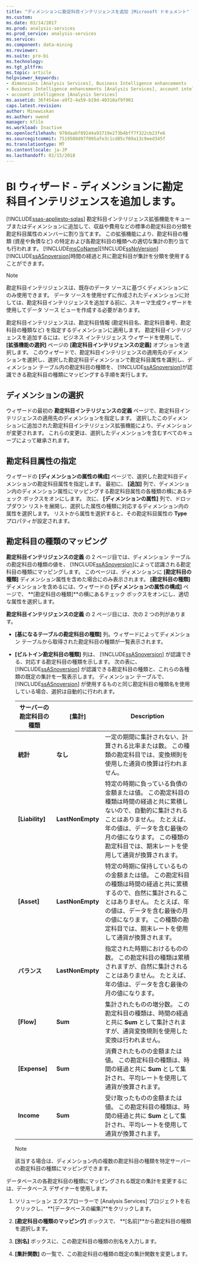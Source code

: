 ```yaml
---
title: "ディメンションに勘定科目インテリジェンスを追加 |Microsoft ドキュメント"
ms.custom: 
ms.date: 03/14/2017
ms.prod: analysis-services
ms.prod_service: analysis-services
ms.service: 
ms.component: data-mining
ms.reviewer: 
ms.suite: pro-bi
ms.technology: 
ms.tgt_pltfrm: 
ms.topic: article
helpviewer_keywords:
- dimensions [Analysis Services], Business Intelligence enhancements
- Business Intelligence enhancements [Analysis Services], account intelligence
- account intelligence [Analysis Services]
ms.assetid: 36f454ae-a9f2-4a59-b19d-40310af9f901
caps.latest.revision: 
author: Minewiskan
ms.author: owend
manager: kfile
ms.workload: Inactive
ms.openlocfilehash: 970daabf89244a93719e273b4bff7f322cb23fe6
ms.sourcegitcommit: 7519508d97f095afe3c1cd85cf09a13c9eed345f
ms.translationtype: MT
ms.contentlocale: ja-JP
ms.lasthandoff: 02/15/2018
---
```

# <a name="bi-wizard---add-account-intelligence-to-a-dimension"></a>BI ウィザード - ディメンションに勘定科目インテリジェンスを追加します。
[!INCLUDE[ssas-appliesto-sqlas](../../includes/ssas-appliesto-sqlas.md)]
勘定科目インテリジェンス拡張機能をキューブまたはディメンションに追加して、収益や費用などの標準の勘定科目の分類を勘定科目属性のメンバーに割り当てます。 この拡張機能により、勘定科目の種類 (資産や負債など) の特定および各勘定科目の種類への適切な集計の割り当ても行われます。 [!INCLUDE[msCoName](../../includes/msconame-md.md)][!INCLUDE[ssNoVersion](../../includes/ssnoversion-md.md)] [!INCLUDE[ssASnoversion](../../includes/ssasnoversion-md.md)]時間の経過と共に勘定科目が集計を分類を使用することができます。  
  
> [!NOTE]  
>  勘定科目インテリジェンスは、既存のデータ ソースに基づくディメンションにのみ使用できます。 データ ソースを使用せずに作成されたディメンションに対しては、勘定科目インテリジェンスを追加する前に、スキーマ生成ウィザードを使用してデータ ソース ビューを作成する必要があります。  
  
 勘定科目インテリジェンスは、勘定科目情報 (勘定科目名、勘定科目番号、勘定科目の種類など) を指定するディメンションに適用します。 勘定科目インテリジェンスを追加するには、ビジネス インテリジェンス ウィザードを使用して、 **[拡張機能の選択]** ページの **[勘定科目インテリジェンスの定義]** オプションを選択します。 このウィザードで、勘定科目インテリジェンスの適用先のディメンションを選択し、選択した勘定科目ディメンションで勘定科目属性を識別し、ディメンション テーブル内の勘定科目の種類を、 [!INCLUDE[ssASnoversion](../../includes/ssasnoversion-md.md)]が認識できる勘定科目の種類にマッピングする手順を実行します。  
  
## <a name="selecting-a-dimension"></a>ディメンションの選択  
 ウィザードの最初の **勘定科目インテリジェンスの定義** ページで、勘定科目インテリジェンスの適用先のディメンションを指定します。 選択したこのディメンションに追加された勘定科目インテリジェンス拡張機能により、ディメンションが変更されます。 これらの変更は、選択したディメンションを含むすべてのキューブによって継承されます。  
  
## <a name="specifying-account-attributes"></a>勘定科目属性の指定  
 ウィザードの **[ディメンションの属性の構成]** ページで、選択した勘定科目ディメンションの勘定科目属性を指定します。 最初に、 **[追加]** 列で、ディメンション内のディメンション属性にマッピングする勘定科目属性の各種類の横にあるチェック ボックスをオンにします。 次に、 **[ディメンションの属性]** 列で、ドロップダウン リストを展開し、選択した属性の種類に対応するディメンション内の属性を選択します。 リストから属性を選択すると、その勘定科目属性の **Type** プロパティが設定されます。  
  
## <a name="mapping-account-types"></a>勘定科目の種類のマッピング  
 **勘定科目インテリジェンスの定義** の 2 ページ目では、ディメンション テーブルの勘定科目の種類の値を、 [!INCLUDE[ssASnoversion](../../includes/ssasnoversion-md.md)]によって認識される勘定科目の種類にマッピングします。 このページは、ディメンションに **[勘定科目の種類]** ディメンション属性を含めた場合にのみ表示されます。 **[勘定科目の種類]** ディメンションを含めるには、ウィザードの **[ディメンションの属性の構成]** ページで、 **[勘定科目の種類]**の横にあるチェック ボックスをオンにし、適切な属性を選択します。  
  
 **勘定科目インテリジェンスの定義** の 2 ページ目には、次の 2 つの列があります。  
  
-   **[基になるテーブルの勘定科目の種類]** 列。ウィザードによってディメンション テーブルから取得された勘定科目の種類が一覧表示されます。  
  
-   **[ビルトイン勘定科目の種類]** 列は、 [!INCLUDE[ssASnoversion](../../includes/ssasnoversion-md.md)] が認識できる、対応する勘定科目の種類を示します。 次の表に、 [!INCLUDE[ssASnoversion](../../includes/ssasnoversion-md.md)] が認識できる勘定科目の種類と、これらの各種類の既定の集計を一覧表示します。 ディメンション テーブルで、 [!INCLUDE[ssASnoversion](../../includes/ssasnoversion-md.md)] が使用するものと同じ勘定科目の種類名を使用している場合、選択は自動的に行われます。  
  
    |サーバーの勘定科目の種類|[集計]|Description|  
    |-------------------------|-----------------|-----------------|  
    |**統計**|**なし**|一定の期間に集計されない、計算される比率または数。 この種類の勘定科目では、変換規則を使用した通貨の換算は行われません。|  
    |**[Liability]**|**LastNonEmpty**|特定の時期に負っている負債の金額または値。 この勘定科目の種類は時間の経過と共に累積しないので、自動的に集計されることはありません。 たとえば、年の値は、データを含む最後の月の値になります。 この種類の勘定科目では、期末レートを使用して通貨が換算されます。|  
    |**[Asset]**|**LastNonEmpty**|特定の時期に保持しているものの金額または値。 この勘定科目の種類は時間の経過と共に累積するので、自然に集計されることはありません。 たとえば、年の値は、データを含む最後の月の値になります。 この種類の勘定科目では、期末レートを使用して通貨が換算されます。|  
    |**バランス**|**LastNonEmpty**|指定された時期におけるものの数。 この勘定科目の種類は累積されますが、自然に集計されることはありません。 たとえば、年の値は、データを含む最後の月の値になります。|  
    |**[Flow]**|**Sum**|集計されたものの増分数。 この勘定科目の種類は、時間の経過と共に **Sum** として集計されますが、通貨変換規則を使用した変換は行われません。|  
    |**[Expense]**|**Sum**|消費されたものの金額または値。 この勘定科目の種類は、時間の経過と共に **Sum** として集計され、平均レートを使用して通貨が換算されます。|  
    |**Income**|**Sum**|受け取ったものの金額または値。 この勘定科目の種類は、時間の経過と共に **Sum** として集計され、平均レートを使用して通貨が換算されます。|  
  
    > [!NOTE]  
    >  該当する場合は、ディメンション内の複数の勘定科目の種類を特定サーバーの勘定科目の種類にマッピングできます。  
  
 データベースの各勘定科目の種類にマッピングされる既定の集計を変更するには、データベース デザイナーを使用します。  
  
1.  ソリューション エクスプローラーで [Analysis Services] プロジェクトを右クリックし、 **[データベースの編集]**をクリックします。  
  
2.  **[勘定科目の種類のマッピング]** ボックスで、 **[名前]**から勘定科目の種類を選択します。  
  
3.  **[別名]** ボックスに、この勘定科目の種類の別名を入力します。  
  
4.  **[集計関数]** の一覧で、この勘定科目の種類の既定の集計関数を変更します。  
  
  

